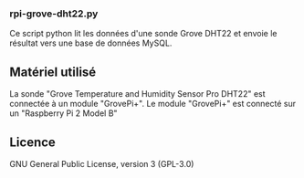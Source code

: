 ### rpi-grove-dht22.py
Ce script python lit les données d'une sonde Grove DHT22 et envoie le résultat vers une base de données MySQL.

## Matériel utilisé
La sonde "Grove Temperature and Humidity Sensor Pro DHT22" est connectée à un module "GrovePi+".
Le module "GrovePi+" est connecté sur un "Raspberry Pi 2 Model B"

## Licence
GNU General Public License, version 3 (GPL-3.0)
